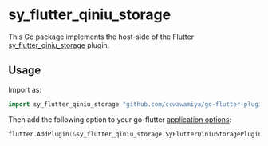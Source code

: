 # sy_flutter_qiniu_storage

This Go package implements the host-side of the Flutter [sy_flutter_qiniu_storage](https://github.com/ccwawamiya/go-flutter-plugins/sy_flutter_qiniu_storage) plugin.

## Usage

Import as:

```go
import sy_flutter_qiniu_storage "github.com/ccwawamiya/go-flutter-plugins/sy_flutter_qiniu_storage"
```

Then add the following option to your go-flutter [application options](https://github.com/go-flutter-desktop/go-flutter/wiki/Plugin-info):

```go
flutter.AddPlugin(&sy_flutter_qiniu_storage.SyFlutterQiniuStoragePlugin{}),
```
